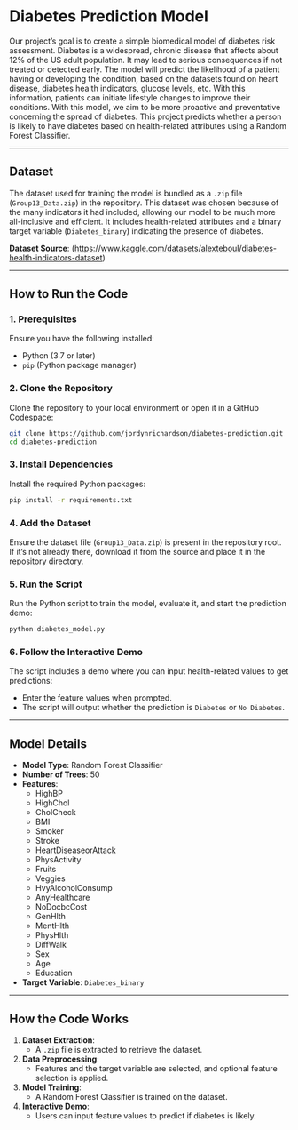 # Diabetes Prediction Model

Our project’s goal is to create a simple biomedical model of diabetes risk assessment. Diabetes is a widespread, chronic disease that affects about 12% of the US adult population. It may lead to serious consequences if not treated or detected early. The model will predict the likelihood of a patient having or developing the condition, based on the datasets found on heart disease, diabetes health indicators, glucose levels, etc. With this information, patients can initiate lifestyle changes to improve their conditions. With this model, we aim to be more proactive and preventative concerning the spread of diabetes. This project predicts whether a person is likely to have diabetes based on health-related attributes using a Random Forest Classifier.

---

## **Dataset**
The dataset used for training the model is bundled as a `.zip` file (`Group13_Data.zip`) in the repository. This dataset was chosen because of the many indicators it had included, allowing our model to be much more all-inclusive and efficient. It includes health-related attributes and a binary target variable (`Diabetes_binary`) indicating the presence of diabetes. 

**Dataset Source**: (https://www.kaggle.com/datasets/alexteboul/diabetes-health-indicators-dataset)

---

## **How to Run the Code**

### **1. Prerequisites**
Ensure you have the following installed:
- Python (3.7 or later)
- `pip` (Python package manager)

### **2. Clone the Repository**
Clone the repository to your local environment or open it in a GitHub Codespace:
```bash
git clone https://github.com/jordynrichardson/diabetes-prediction.git
cd diabetes-prediction
```

### **3. Install Dependencies**
Install the required Python packages:
```bash
pip install -r requirements.txt
```

### **4. Add the Dataset**
Ensure the dataset file (`Group13_Data.zip`) is present in the repository root. If it’s not already there, download it from the source and place it in the repository directory.

### **5. Run the Script**
Run the Python script to train the model, evaluate it, and start the prediction demo:
```bash
python diabetes_model.py
```

### **6. Follow the Interactive Demo**
The script includes a demo where you can input health-related values to get predictions:
- Enter the feature values when prompted.
- The script will output whether the prediction is `Diabetes` or `No Diabetes`.

---

## **Model Details**
- **Model Type**: Random Forest Classifier
- **Number of Trees**: 50
- **Features**:
  - HighBP
  - HighChol
  - CholCheck
  - BMI
  - Smoker
  - Stroke
  - HeartDiseaseorAttack
  - PhysActivity
  - Fruits
  - Veggies
  - HvyAlcoholConsump
  - AnyHealthcare
  - NoDocbcCost
  - GenHlth
  - MentHlth
  - PhysHlth
  - DiffWalk
  - Sex
  - Age
  - Education
- **Target Variable**: `Diabetes_binary`

---

## **How the Code Works**
1. **Dataset Extraction**:
   - A `.zip` file is extracted to retrieve the dataset.
2. **Data Preprocessing**:
   - Features and the target variable are selected, and optional feature selection is applied.
3. **Model Training**:
   - A Random Forest Classifier is trained on the dataset.
4. **Interactive Demo**:
   - Users can input feature values to predict if diabetes is likely.
